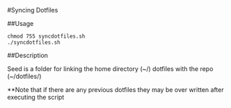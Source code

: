#Syncing Dotfiles

##Usage

```
chmod 755 syncdotfiles.sh
./syncdotfiles.sh
```

##Description

Seed is a folder for linking the home directory (~/) dotfiles with the repo (~/dotfiles/)

**Note that if there are any previous dotfiles they may be over written after executing the script
